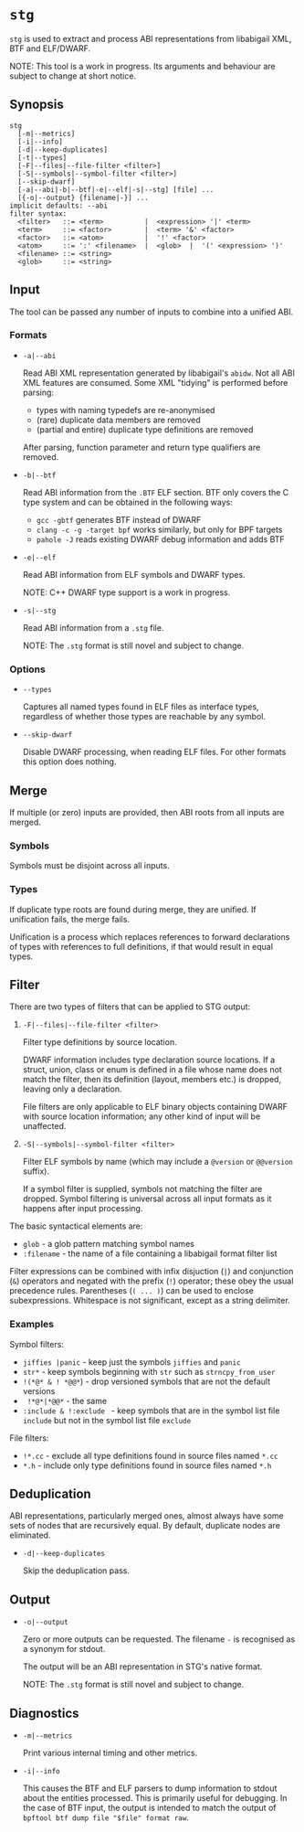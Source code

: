 # `stg`

`stg` is used to extract and process ABI representations from libabigail XML,
BTF and ELF/DWARF.

NOTE: This tool is a work in progress. Its arguments and behaviour are subject
to change at short notice.

## Synopsis

```
stg
  [-m|--metrics]
  [-i|--info]
  [-d|--keep-duplicates]
  [-t|--types]
  [-F|--files|--file-filter <filter>]
  [-S|--symbols|--symbol-filter <filter>]
  [--skip-dwarf]
  [-a|--abi|-b|--btf|-e|--elf|-s|--stg] [file] ...
  [{-o|--output} {filename|-}] ...
implicit defaults: --abi
filter syntax:
  <filter>   ::= <term>          |  <expression> '|' <term>
  <term>     ::= <factor>        |  <term> '&' <factor>
  <factor>   ::= <atom>          |  '!' <factor>
  <atom>     ::= ':' <filename>  |  <glob>  |  '(' <expression> ')'
  <filename> ::= <string>
  <glob>     ::= <string>
```

## Input

The tool can be passed any number of inputs to combine into a unified ABI.

### Formats

*   `-a|--abi`

    Read ABI XML representation generated by libabigail's `abidw`. Not all ABI
    XML features are consumed. Some XML "tidying" is performed before parsing:

    *   types with naming typedefs are re-anonymised
    *   (rare) duplicate data members are removed
    *   (partial and entire) duplicate type definitions are removed

    After parsing, function parameter and return type qualifiers are removed.

*   `-b|--btf`

    Read ABI information from the `.BTF` ELF section. BTF only covers the C type
    system and can be obtained in the following ways:

    *   `gcc -gbtf` generates BTF instead of DWARF
    *   `clang -c -g -target bpf` works similarly, but only for BPF targets
    *   `pahole -J` reads existing DWARF debug information and adds BTF

*   `-e|--elf`

    Read ABI information from ELF symbols and DWARF types.

    NOTE: C++ DWARF type support is a work in progress.

*   `-s|--stg`

    Read ABI information from a `.stg` file.

    NOTE: The `.stg` format is still novel and subject to change.

### Options

*   `--types`

    Captures all named types found in ELF files as interface types, regardless
    of whether those types are reachable by any symbol.

*   `--skip-dwarf`

    Disable DWARF processing, when reading ELF files. For other formats this
    option does nothing.

## Merge

If multiple (or zero) inputs are provided, then ABI roots from all inputs are
merged.

### Symbols

Symbols must be disjoint across all inputs.

### Types

If duplicate type roots are found during merge, they are unified. If unification
fails, the merge fails.

Unification is a process which replaces references to forward declarations of
types with references to full definitions, if that would result in equal types.

## Filter

There are two types of filters that can be applied to STG output:

1.  `-F|--files|--file-filter <filter>`

    Filter type definitions by source location.

    DWARF information includes type declaration source locations. If a struct,
    union, class or enum is defined in a file whose name does not match the
    filter, then its definition (layout, members etc.) is dropped, leaving only
    a declaration.

    File filters are only applicable to ELF binary objects containing DWARF with
    source location information; any other kind of input will be unaffected.

2.  `-S|--symbols|--symbol-filter <filter>`

    Filter ELF symbols by name (which may include a `@version` or `@@version`
    suffix).

    If a symbol filter is supplied, symbols not matching the filter are dropped.
    Symbol filtering is universal across all input formats as it happens after
    input processing.

The basic syntactical elements are:

*   `glob` - a glob pattern matching symbol names
*   `:filename` - the name of a file containing a libabigail format filter list

Filter expressions can be combined with infix disjuction (`|`) and conjunction
(`&`) operators and negated with the prefix (`!`) operator; these obey the usual
precedence rules. Parentheses (`( ... )`) can be used to enclose subexpressions.
Whitespace is not significant, except as a string delimiter.

### Examples

Symbol filters:

*   `jiffies |panic` - keep just the symbols `jiffies` and `panic`
*   `str*` - keep symbols beginning with `str` such as `strncpy_from_user`
*   `!(*@* & ! *@@*`) - drop versioned symbols that are not the default versions
*   ` !*@*|*@@*` - the same
*   `:include & !:exclude ` - keep symbols that are in the symbol list file
    `include` but not in the symbol list file `exclude`

File filters:

*   `!*.cc` - exclude all type definitions found in source files named `*.cc`
*   `*.h` - include only type definitions found in source files named `*.h`

## Deduplication

ABI representations, particularly merged ones, almost always have some sets of
nodes that are recursively equal. By default, duplicate nodes are eliminated.

*   `-d|--keep-duplicates`

    Skip the deduplication pass.

## Output

*   `-o|--output`

    Zero or more outputs can be requested. The filename `-` is recognised as a
    synonym for stdout.

    The output will be an ABI representation in STG's native format.

    NOTE: The `.stg` format is still novel and subject to change.

## Diagnostics

*   `-m|--metrics`

    Print various internal timing and other metrics.

*   `-i|--info`

    This causes the BTF and ELF parsers to dump information to stdout about the
    entities processed. This is primarily useful for debugging. In the case of
    BTF input, the output is intended to match the output of `bpftool btf dump
    file "$file" format raw`.
